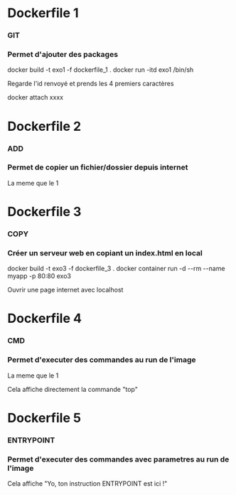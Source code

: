 # Dockerfile 1
### GIT
### Permet d'ajouter des packages

docker build -t exo1 -f dockerfile_1 .
docker run -itd exo1 /bin/sh

Regarde l'id renvoyé et prends les 4 premiers caractères

docker attach xxxx

# Dockerfile 2 
### ADD
### Permet de copier un fichier/dossier depuis internet

La meme que le 1

# Dockerfile 3
### COPY
### Créer un serveur web en copiant un index.html en local

docker build -t exo3 -f dockerfile_3 .
docker container run -d --rm --name myapp -p 80:80 exo3

Ouvrir une page internet avec localhost

# Dockerfile 4
### CMD
### Permet d'executer des commandes au run de l'image

La meme que le 1

Cela affiche directement la commande "top"

# Dockerfile 5
### ENTRYPOINT
### Permet d'executer des commandes avec parametres au run de l'image

Cela affiche "Yo, ton instruction ENTRYPOINT est ici !"